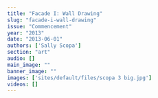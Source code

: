 ```yaml
---
title: "Facade I: Wall Drawing"
slug: "facade-i-wall-drawing"
issue: "Commencement"
year: "2013"
date: "2013-06-01"
authors: ['Sally Scopa']
section: "art"
audio: []
main_image: ""
banner_image: ""
images: ['sites/default/files/scopa 3 big.jpg']
videos: []
---
```

